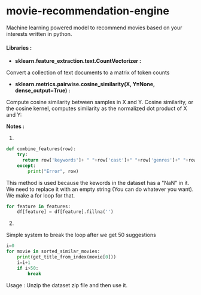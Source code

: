# movie-recommendation-engine
Machine learning powered model to recommend movies based on your interests written in python.

#### Libraries :

- **sklearn.feature_extraction.text.CountVectorizer :**

Convert a collection of text documents to a matrix of token counts

- **sklearn.metrics.pairwise.cosine_similarity(X, Y=None, dense_output=True) :**

Compute cosine similarity between samples in X and Y.
Cosine similarity, or the cosine kernel, computes similarity as the normalized dot product of X and Y:


**Notes :**

1.
```python
def combine_features(row):
	try:
	  return row['keywords']+ " "+row['cast']+" "+row['genres']+" "+row['director']
	except:
		print("Error", row)
```

This method is used because the kewords in the dataset has a "NaN" in it. We need to replace it with an empty string (You can do whatever you want). We make a for loop for that.

```python
for feature in features:
	df[feature] = df[feature].fillna('') 
```

2.
Simple system to break the loop after we get 50 suggestions
```python
i=0
for movie in sorted_similar_movies:
	print(get_title_from_index(movie[0]))
	i=i+1
	if i>50:
		break
```       
  
  
Usage : Unzip the dataset zip file and then use it.

